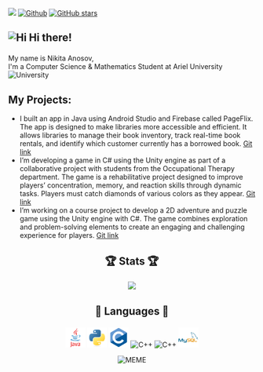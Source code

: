 ![](https://visitor-badge.laobi.icu/badge?page_id=NikitaAnosov) 
[![Github](https://img.shields.io/github/followers/NikitaAnosov?label=Followers&style=social)](https://github.com/GalHillel) 
[![GitHub stars](https://img.shields.io/github/stars/NikitaAnosov?label=Stars&style=social)](https://github.com/GalHillel)
  
## <p align="left"> <img src="https://cdn-icons-png.flaticon.com/512/3662/3662962.png" title="Hi" alt="Hi" width="40" height="40"/>  Hi there!
My name is Nikita Anosov,  <br />
I'm a Computer Science & Mathematics Student at Ariel University <img src="https://cdn-icons-png.flaticon.com/512/4207/4207253.png" title="University" alt="University" width="20" height="20"/> 

## My Projects:
* I built an app in Java using Android Studio and Firebase called PageFlix. The app is designed to make libraries more accessible and efficient. It allows libraries to manage their book inventory, track real-time book rentals, and identify which customer currently has a borrowed book.
  [Git link](https://github.com/pageFlix/PageFlix)
* I’m developing a game in C# using the Unity engine as part of a collaborative project with students from the Occupational Therapy department. The game is a rehabilitative project designed to improve players’ concentration, memory, and reaction skills through dynamic tasks. Players must catch diamonds of various colors as they appear.
  [Git link](https://github.com/UniversityGameProject-2024/Diamond-Quest)
* I’m working on a course project to develop a 2D adventure and puzzle game using the Unity engine with C#. The game combines exploration and problem-solving elements to create an engaging and challenging experience for players.
  [Git link](https://github.com/UniversityGameProject-2024/Elementa)

## <p align="center"> :trophy: Stats :trophy:
<p align="center">
  <a href="https://skillicons.dev](https://github.com/NikitaAnosov/github-readme-stats">
    <img src="https://github-readme-stats.vercel.app/api/top-langs/?username=NikitaAnosov&show_icons=true&theme=tokyonight" />
  </a>
</p>


##  <p align="center">  :pushpin: Languages :pushpin:
<p align="center">
<img src="https://github.com/devicons/devicon/blob/master/icons/java/java-original-wordmark.svg"
 title="Java" alt="Java" width="40" height="40"/>
<img src="https://github.com/devicons/devicon/blob/master/icons/python/python-original.svg" 
 title="Python" alt="Python" width="40" height="40"/> 
 <img src="https://github.com/devicons/devicon/blob/master/icons/c/c-original.svg" 
  title="C" alt="C" width="40" height="40"/>
   <img src="https://github.com/isocpp/logos/blob/master/cpp_logo.svg" 
  title="C++" alt="C++" width="40" height="40"/>
       <img src="https://github.com/dotnet/vscode-csharp/blob/main/images/csharpIcon.png" 
  title="C#" alt="C++" width="40" height="40"/>
     <img src="https://github.com/devicons/devicon/blob/master/icons/mysql/mysql-original-wordmark.svg" 
  title="mySql++" alt="C++" width="40" height="40"/>
  
<p align="center">
<img src="https://user-images.githubusercontent.com/93082022/226216895-89124b9d-9ab8-4100-aab1-0590332fef74.gif"
 title="MEME" alt="MEME" width="150" height="200"/>
